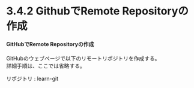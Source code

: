 # 3.4.2 GithubでRemote Repositoryの作成

#### GitHubでRemote Repositoryの作成
GitHubのウェブページで以下のリモートリポジトリを作成する。  
詳細手順は、ここでは省略する。

リポジトリ : learn-git

<br>
<br>
<br>